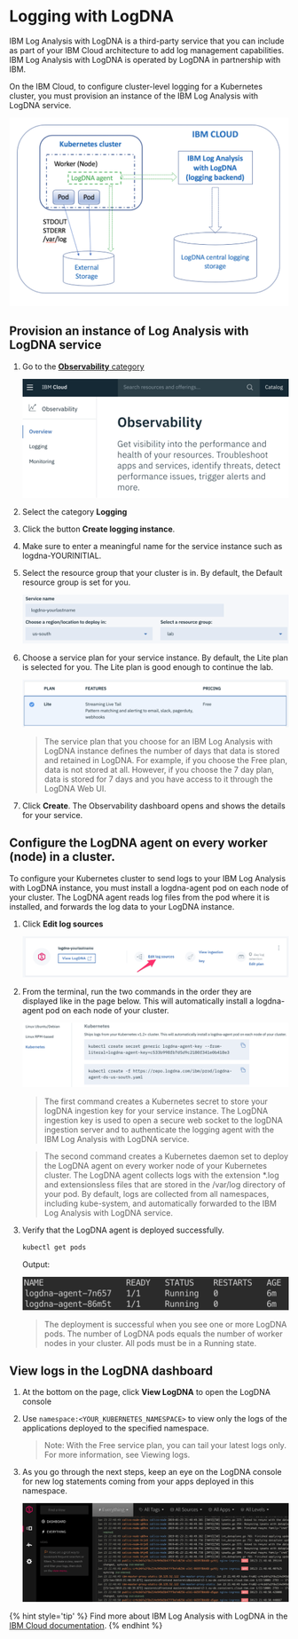 # Logging with LogDNA

IBM Log Analysis with LogDNA is a third-party service that you can include as part of your IBM Cloud architecture to add log management capabilities. IBM Log Analysis with LogDNA is operated by LogDNA in partnership with IBM.

On the IBM Cloud, to configure cluster-level logging for a Kubernetes cluster, you must provision an instance of the IBM Log Analysis with LogDNA service.

![](./images/logdna-architecture.png)

## Provision an instance of Log Analysis with LogDNA service

1. Go to the [**Observability** category](https://cloud.ibm.com/observe/logging)

    ![](./images/observe-landing.png)

1. Select the category **Logging**

1. Click the button **Create logging instance**.

1. Make sure to enter a meaningful name for the service instance such as logdna-YOURINITIAL.

1. Select the resource group that your cluster is in. By default, the Default resource group is set for you.

    ![](./images/logging-creation.png)

1. Choose a service plan for your service instance. By default, the Lite plan is selected for you. The Lite plan is good enough to continue the lab.

    ![](./images/logging-plan.png)

    > The service plan that you choose for an IBM Log Analysis with LogDNA instance defines the number of days that data is stored and retained in LogDNA. For example, if you choose the Free plan, data is not stored at all. However, if you choose the 7 day plan, data is stored for 7 days and you have access to it through the LogDNA Web UI.

1. Click **Create**. The Observability dashboard opens and shows the details for your service.

## Configure the LogDNA agent on every worker (node) in a cluster.

To configure your Kubernetes cluster to send logs to your IBM Log Analysis with LogDNA instance, you must install a logdna-agent pod on each node of your cluster. The LogDNA agent reads log files from the pod where it is installed, and forwards the log data to your LogDNA instance.

1. Click **Edit log sources**

    ![](./images/logging-configure.png)

1. From the terminal, run the two commands in the order they are displayed like in the page below. This will automatically install a logdna-agent pod on each node of your cluster.

    ![](./images/logdna-agents.png)
    
    > The first command creates a Kubernetes secret to store your logDNA ingestion key for your service instance. The LogDNA ingestion key is used to open a secure web socket to the logDNA ingestion server and to authenticate the logging agent with the IBM Log Analysis with LogDNA service.

    > The second command creates a Kubernetes daemon set to deploy the LogDNA agent on every worker node of your Kubernetes cluster. The LogDNA agent collects logs with the extension *.log and extensionsless files that are stored in the /var/log directory of your pod. By default, logs are collected from all namespaces, including kube-system, and automatically forwarded to the IBM Log Analysis with LogDNA service.

1. Verify that the LogDNA agent is deployed successfully.
    ```sh
    kubectl get pods
    ```
    Output:

    ![](./images/logdna-pods.png)

    > The deployment is successful when you see one or more LogDNA pods. The number of LogDNA pods equals the number of worker nodes in your cluster. All pods must be in a Running state.

## View logs in the LogDNA dashboard

1. At the bottom on the page, click **View LogDNA** to open the LogDNA console

1. Use `namespace:<YOUR_KUBERNETES_NAMESPACE>` to view only the logs of the applications deployed to the specified namespace.

    > Note: With the Free service plan, you can tail your latest logs only. For more information, see Viewing logs.

1. As you go through the next steps, keep an eye on the LogDNA console for new log statements coming from your apps deployed in this namespace.

    ![LogDNA dashboard](./images/logdna-console.png)

{% hint style='tip' %}
Find more about IBM Log Analysis with LogDNA in the [IBM Cloud documentation](https://cloud.ibm.com/docs/services/Log-Analysis-with-LogDNA/index.html#getting-started).
{% endhint %}